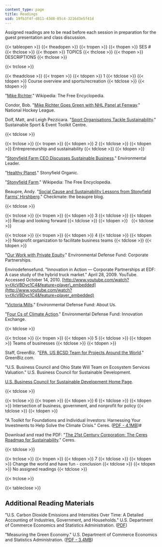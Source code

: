 ```yaml
---
content_type: page
title: Readings
uid: 19fb3f4f-d811-43d8-85c4-3216d3e5f41d
---
```


Assigned readings are to be read before each session in preparation for the guest presentation and class discussion.

{{< tableopen >}}
{{< theadopen >}}
{{< tropen >}}
{{< thopen >}}
SES #
{{< thclose >}}
{{< thopen >}}
TOPICS
{{< thclose >}}
{{< thopen >}}
DESCRIPTIONS
{{< thclose >}}

{{< trclose >}}

{{< theadclose >}}
{{< tropen >}}
{{< tdopen >}}
1
{{< tdclose >}}
{{< tdopen >}}
Course overview and sports/recreation
{{< tdclose >}}
{{< tdopen >}}


"[Mike Richter](http://en.wikipedia.org/wiki/Mike_Richter)." Wikipedia: The Free Encyclopedia.

Condor, Bob. "[Mike Richter Goes Green with NHL Panel at Fenway](http://www.nhl.com/ice/news.htm?id=512477)." National Hockey League.

Dolf, Matt, and Leigh Pezzicara. "[Sport Organisations Tackle Sustainability](http://sustainable-sport.org/sport-organisations-tackle-sustainability/)." Sustainable Sport & Event Toolkit Centre.


{{< tdclose >}}

{{< trclose >}}
{{< tropen >}}
{{< tdopen >}}
2
{{< tdclose >}}
{{< tdopen >}}
Entrepreneurship and sustainability
{{< tdclose >}}
{{< tdopen >}}


"[Stonyfield Farm CEO Discusses Sustainable Business](http://www.environmentalleader.com/2009/03/02/stonyfield-farm-ceo-discusses-sustainable-business/)." Environmental Leader.

"[Healthy Planet](https://web.archive.org/web/20091108064929/http://www.stonyfield.com/healthy_planet/index.jsp)." Stonyfield Organic.

"[Stonyfield Farm](http://en.wikipedia.org/wiki/Stonyfield_Farm)." Wikipedia: The Free Encyclopedia.

Beaupre, Andy. "[Social Cause and Sustainability Lessons from Stonyfield Farms' Hirshberg](https://cleanspeak.brodeur.com/blog/posts/social-cause-sustainability-lessons-from-stonyfield-farms-hirshberg/)." Checkmate: the beaupre blog.


{{< tdclose >}}

{{< trclose >}}
{{< tropen >}}
{{< tdopen >}}
3
{{< tdclose >}}
{{< tdopen >}}
Recap and looking forward
{{< tdclose >}}
{{< tdopen >}}
 
{{< tdclose >}}

{{< trclose >}}
{{< tropen >}}
{{< tdopen >}}
4
{{< tdclose >}}
{{< tdopen >}}
Nonprofit organization to facilitate business teams
{{< tdclose >}}
{{< tdopen >}}


"[Our Work with Private Equity](http://www.edf.org/page.cfm?tagID=56)." Environmental Defense Fund: Corporate Partnerships.

Envirodefensefund. "Innovation in Action — Corporate Partnerships at EDF: A case study of the hybrid truck market." April 28, 2009. YouTube. Accessed October 14, 2010. [http://www.youtube.com/watch?v=tXcVBDvc1C4&feature=player\_embedded](http://www.youtube.com/watch?v=tXcVBDvc1C4&feature=player_embedded)

"[Victoria Mills](http://www.edf.org/page.cfm?tagID=946)." Environmental Defense Fund: About Us.

"[Four Cs of Climate Action](http://innovation.edf.org/page.cfm?tagID=13142)." Environmental Defense Fund: Innovation Exchange.


{{< tdclose >}}

{{< trclose >}}
{{< tropen >}}
{{< tdopen >}}
5
{{< tdclose >}}
{{< tdopen >}}
Teams of businesses
{{< tdclose >}}
{{< tdopen >}}


Staff, GreenBiz. "[EPA, US BCSD Team for Projects Around the World](http://www.greenbiz.com/news/2007/07/31/epa-us-bcsd-team-projects-around-world)." GreenBiz.com.

"U.S. Business Council and Ohio State Will Team on Ecosystem Services Valuation." U.S. Business Council for Sustainable Development.

[U.S. Business Council for Sustainable Development Home Page](https://usbcsd.org/).


{{< tdclose >}}

{{< trclose >}}
{{< tropen >}}
{{< tdopen >}}
6
{{< tdclose >}}
{{< tdopen >}}
Intersection of business, government, and nonprofit for policy
{{< tdclose >}}
{{< tdopen >}}


"A Toolkit for Foundations and Individual Investors: Harnessing Your Investments to Help Solve the Climate Crisis." Ceres. ([PDF - 4.1MB](https://core.ac.uk/download/pdf/71355398.pdf))#

Download and read the PDF: "[The 21st Century Corporation: The Ceres Roadmap for Sustainability](http://www.ceres.org/ceresroadmap)." Ceres.


{{< tdclose >}}

{{< trclose >}}
{{< tropen >}}
{{< tdopen >}}
7
{{< tdclose >}}
{{< tdopen >}}
Change the world and have fun - conclusion
{{< tdclose >}}
{{< tdopen >}}
No assigned readings
{{< tdclose >}}

{{< trclose >}}

{{< tableclose >}}

Additional Reading Materials
----------------------------

"U.S. Carbon Dioxide Emissions and Intensities Over Time: A Detailed Accounting of Industries, Government, and Households." U.S. Department of Commerce Economics and Statistics Administration. ([PDF](https://www.commerce.gov/data-and-reports/reports/2010/04/us-carbon-dioxide-emissions-and-intensities-over-time-detailed-accounting))

"Measuring the Green Economy." U.S. Department of Commerce Economics and Statistics Administration. ([PDF - 3.4MB](http://commerce.gov/data-and-reports/reports/2010/04/measuring-green-economy))